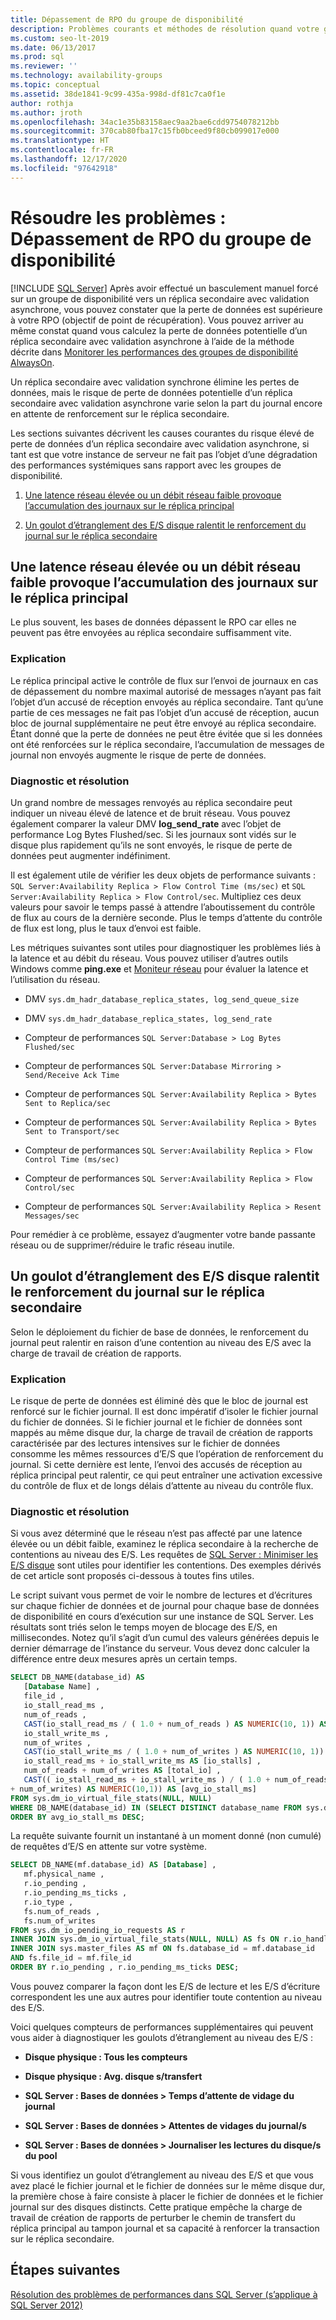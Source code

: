 ```yaml
---
title: Dépassement de RPO du groupe de disponibilité
description: Problèmes courants et méthodes de résolution quand votre groupe de disponibilité Always On dépasse l’objectif de point de récupération (RPO)
ms.custom: seo-lt-2019
ms.date: 06/13/2017
ms.prod: sql
ms.reviewer: ''
ms.technology: availability-groups
ms.topic: conceptual
ms.assetid: 38de1841-9c99-435a-998d-df81c7ca0f1e
author: rothja
ms.author: jroth
ms.openlocfilehash: 34ac1e35b83158aec9aa2bae6cdd9754078212bb
ms.sourcegitcommit: 370cab80fba17c15fb0bceed9f80cb099017e000
ms.translationtype: HT
ms.contentlocale: fr-FR
ms.lasthandoff: 12/17/2020
ms.locfileid: "97642918"
---
```

# <a name="troubleshoot-availability-group-exceeded-rpo"></a>Résoudre les problèmes : Dépassement de RPO du groupe de disponibilité
[!INCLUDE [SQL Server](../../../includes/applies-to-version/sqlserver.md)]
  Après avoir effectué un basculement manuel forcé sur un groupe de disponibilité vers un réplica secondaire avec validation asynchrone, vous pouvez constater que la perte de données est supérieure à votre RPO (objectif de point de récupération). Vous pouvez arriver au même constat quand vous calculez la perte de données potentielle d’un réplica secondaire avec validation asynchrone à l’aide de la méthode décrite dans [Monitorer les performances des groupes de disponibilité AlwaysOn](monitor-performance-for-always-on-availability-groups.md).  
  
 Un réplica secondaire avec validation synchrone élimine les pertes de données, mais le risque de perte de données potentielle d’un réplica secondaire avec validation asynchrone varie selon la part du journal encore en attente de renforcement sur le réplica secondaire.  
  
 Les sections suivantes décrivent les causes courantes du risque élevé de perte de données d’un réplica secondaire avec validation asynchrone, si tant est que votre instance de serveur ne fait pas l’objet d’une dégradation des performances systémiques sans rapport avec les groupes de disponibilité.  
  
1.  [Une latence réseau élevée ou un débit réseau faible provoque l’accumulation des journaux sur le réplica principal](#BKMK_LATENCY)  
  
2.  [Un goulot d’étranglement des E/S disque ralentit le renforcement du journal sur le réplica secondaire](#BKMK_IO_BOTTLENECK)  
  
##  <a name="high-network-latency-or-low-network-throughput-causes-log-build-up-on-the-primary-replica"></a><a name="BKMK_LATENCY"></a> Une latence réseau élevée ou un débit réseau faible provoque l’accumulation des journaux sur le réplica principal  
 Le plus souvent, les bases de données dépassent le RPO car elles ne peuvent pas être envoyées au réplica secondaire suffisamment vite.  
  
### <a name="explanation"></a>Explication  
 Le réplica principal active le contrôle de flux sur l’envoi de journaux en cas de dépassement du nombre maximal autorisé de messages n’ayant pas fait l’objet d’un accusé de réception envoyés au réplica secondaire. Tant qu’une partie de ces messages ne fait pas l’objet d’un accusé de réception, aucun bloc de journal supplémentaire ne peut être envoyé au réplica secondaire. Étant donné que la perte de données ne peut être évitée que si les données ont été renforcées sur le réplica secondaire, l’accumulation de messages de journal non envoyés augmente le risque de perte de données.  
  
### <a name="diagnosis-and-resolution"></a>Diagnostic et résolution  
 Un grand nombre de messages renvoyés au réplica secondaire peut indiquer un niveau élevé de latence et de bruit réseau. Vous pouvez également comparer la valeur DMV **log_send_rate** avec l’objet de performance Log Bytes Flushed/sec. Si les journaux sont vidés sur le disque plus rapidement qu’ils ne sont envoyés, le risque de perte de données peut augmenter indéfiniment.  
  
 Il est également utile de vérifier les deux objets de performance suivants : `SQL Server:Availability Replica > Flow Control Time (ms/sec)` et `SQL Server:Availability Replica > Flow Control/sec`. Multipliez ces deux valeurs pour savoir le temps passé à attendre l’aboutissement du contrôle de flux au cours de la dernière seconde. Plus le temps d’attente du contrôle de flux est long, plus le taux d’envoi est faible.  
  
 Les métriques suivantes sont utiles pour diagnostiquer les problèmes liés à la latence et au débit du réseau. Vous pouvez utiliser d’autres outils Windows comme **ping.exe** et [Moniteur réseau](https://www.microsoft.com/p/network-monitor-pro-free-edition/9n8gdvj32gp7) pour évaluer la latence et l’utilisation du réseau.  
  
-   DMV `sys.dm_hadr_database_replica_states, log_send_queue_size`  
  
-   DMV `sys.dm_hadr_database_replica_states, log_send_rate`  
  
-   Compteur de performances `SQL Server:Database > Log Bytes Flushed/sec`  
  
-   Compteur de performances `SQL Server:Database Mirroring > Send/Receive Ack Time`  
  
-   Compteur de performances `SQL Server:Availability Replica > Bytes Sent to Replica/sec`  
  
-   Compteur de performances `SQL Server:Availability Replica > Bytes Sent to Transport/sec`  
  
-   Compteur de performances `SQL Server:Availability Replica > Flow Control Time (ms/sec)`  
  
-   Compteur de performances `SQL Server:Availability Replica > Flow Control/sec`  
  
-   Compteur de performances `SQL Server:Availability Replica > Resent Messages/sec`  

Pour remédier à ce problème, essayez d’augmenter votre bande passante réseau ou de supprimer/réduire le trafic réseau inutile.  


##  <a name="disk-io-bottleneck-slows-down-log-hardening-on-the-secondary-replica"></a><a name="BKMK_IO_BOTTLENECK"></a> Un goulot d’étranglement des E/S disque ralentit le renforcement du journal sur le réplica secondaire  
 Selon le déploiement du fichier de base de données, le renforcement du journal peut ralentir en raison d’une contention au niveau des E/S avec la charge de travail de création de rapports.  
  
### <a name="explanation"></a>Explication  
 Le risque de perte de données est éliminé dès que le bloc de journal est renforcé sur le fichier journal. Il est donc impératif d’isoler le fichier journal du fichier de données. Si le fichier journal et le fichier de données sont mappés au même disque dur, la charge de travail de création de rapports caractérisée par des lectures intensives sur le fichier de données consomme les mêmes ressources d’E/S que l’opération de renforcement du journal. Si cette dernière est lente, l’envoi des accusés de réception au réplica principal peut ralentir, ce qui peut entraîner une activation excessive du contrôle de flux et de longs délais d’attente au niveau du contrôle flux.  
  
### <a name="diagnosis-and-resolution"></a>Diagnostic et résolution  
 Si vous avez déterminé que le réseau n’est pas affecté par une latence élevée ou un débit faible, examinez le réplica secondaire à la recherche de contentions au niveau des E/S. Les requêtes de [SQL Server : Minimiser les E/S disque](/previous-versions/technet-magazine/jj643251(v=msdn.10)) sont utiles pour identifier les contentions. Des exemples dérivés de cet article sont proposés ci-dessous à toutes fins utiles.  
  
 Le script suivant vous permet de voir le nombre de lectures et d’écritures sur chaque fichier de données et de journal pour chaque base de données de disponibilité en cours d’exécution sur une instance de SQL Server. Les résultats sont triés selon le temps moyen de blocage des E/S, en millisecondes. Notez qu’il s’agit d’un cumul des valeurs générées depuis le dernier démarrage de l’instance du serveur. Vous devez donc calculer la différence entre deux mesures après un certain temps.  
  
```sql  
SELECT DB_NAME(database_id) AS   
   [Database Name] ,   
   file_id ,   
   io_stall_read_ms ,   
   num_of_reads ,   
   CAST(io_stall_read_ms / ( 1.0 + num_of_reads ) AS NUMERIC(10, 1)) AS [avg_read_stall_ms] ,   
   io_stall_write_ms ,   
   num_of_writes ,  
   CAST(io_stall_write_ms / ( 1.0 + num_of_writes ) AS NUMERIC(10, 1)) AS [avg_write_stall_ms] ,   
   io_stall_read_ms + io_stall_write_ms AS [io_stalls] ,   
   num_of_reads + num_of_writes AS [total_io] ,   
   CAST(( io_stall_read_ms + io_stall_write_ms ) / ( 1.0 + num_of_reads  
+ num_of_writes) AS NUMERIC(10,1)) AS [avg_io_stall_ms]  
FROM sys.dm_io_virtual_file_stats(NULL, NULL)  
WHERE DB_NAME(database_id) IN (SELECT DISTINCT database_name FROM sys.dm_hadr_database_replica_cluster_states)  
ORDER BY avg_io_stall_ms DESC;  
```  
  
 La requête suivante fournit un instantané à un moment donné (non cumulé) de requêtes d’E/S en attente sur votre système.  
  
```sql  
SELECT DB_NAME(mf.database_id) AS [Database] ,   
   mf.physical_name ,  
   r.io_pending ,   
   r.io_pending_ms_ticks ,   
   r.io_type ,   
   fs.num_of_reads ,   
   fs.num_of_writes  
FROM sys.dm_io_pending_io_requests AS r   
INNER JOIN sys.dm_io_virtual_file_stats(NULL, NULL) AS fs ON r.io_handle = fs.file_handle   
INNER JOIN sys.master_files AS mf ON fs.database_id = mf.database_id  
AND fs.file_id = mf.file_id  
ORDER BY r.io_pending , r.io_pending_ms_ticks DESC;  
```  
  
 Vous pouvez comparer la façon dont les E/S de lecture et les E/S d’écriture correspondent les une aux autres pour identifier toute contention au niveau des E/S.  
  
 Voici quelques compteurs de performances supplémentaires qui peuvent vous aider à diagnostiquer les goulots d’étranglement au niveau des E/S :  
  
-   **Disque physique : Tous les compteurs**  
  
-   **Disque physique : Avg. disque s/transfert**  
  
-   **SQL Server : Bases de données > Temps d’attente de vidage du journal**  
  
-   **SQL Server : Bases de données > Attentes de vidages du journal/s**  
  
-   **SQL Server : Bases de données > Journaliser les lectures du disque/s du pool**  
  
 Si vous identifiez un goulot d’étranglement au niveau des E/S et que vous avez placé le fichier journal et le fichier de données sur le même disque dur, la première chose à faire consiste à placer le fichier de données et le fichier journal sur des disques distincts. Cette pratique empêche la charge de travail de création de rapports de perturber le chemin de transfert du réplica principal au tampon journal et sa capacité à renforcer la transaction sur le réplica secondaire.  
  
## <a name="next-steps"></a>Étapes suivantes  
 [Résolution des problèmes de performances dans SQL Server (s’applique à SQL Server 2012)](/previous-versions/sql/sql-server-2008/dd672789(v=sql.100))  
  
